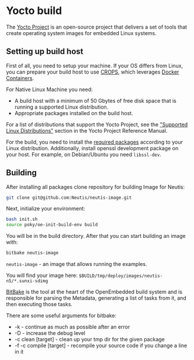 # Yocto build

The [Yocto Project](https://wiki.yoctoproject.org/wiki/Main_Page) is an open-source project that delivers a set of tools that create operating system images for embedded Linux systems.

## Setting up build host

First of all, you need to setup your machine. If your OS differs from Linux, you can prepare your build host to use [CROPS](https://git.yoctoproject.org/cgit/cgit.cgi/crops/about/), which leverages [Docker Containers](https://www.docker.com/).

For Native Linux Machine you need:

* A build host with a minimum of 50 Gbytes of free disk space that is running a supported Linux distribution.
* Appropriate packages installed on the build host.

For a list of distributions that support the Yocto Project, see the ["Supported Linux Distributions"](http://www.yoctoproject.org/docs/2.4/ref-manual/ref-manual.html#detailed-supported-distros) section in the Yocto Project Reference Manual.

For the build, you need to install the [required packages](https://www.yoctoproject.org/docs/2.4/yocto-project-qs/yocto-project-qs.html#packages)
according to your Linux distribution. Additionally, install openssl development package on your host.
For example, on Debian/Ubuntu you need ```libssl-dev```.

## Building

After installing all packages clone repository for building Image for Neutis:

``` bash
git clone git@github.com:Neutis/neutis-image.git
```

Next, initialize your environment:

``` bash
bash init.sh
source poky/oe-init-build-env build
```

You will be in the build directory. After that you can start building an image with:

``` bash
bitbake neutis-image
```

`neutis-image` - an image that allows running the examples.

You will find your image here:
`$BUILD/tmp/deploy/images/neutis-n5/*.sunxi-sdimg`

[BitBake](https://www.yoctoproject.org/docs/2.4/bitbake-user-manual/bitbake-user-manual.html#bitbake-user-manual) is the tool at the heart of the OpenEmbedded build system and is responsible for parsing the Metadata, generating a list of tasks from it, and then executing those tasks.

There are some useful arguments for bitbake:

* -k - continue as much as possible after an error
* -D - increase the debug level
* -c clean [target] - clean up your tmp dir for the given package
* -f -c compile [target] - recompile your source code if you change a line in it
